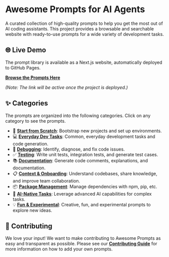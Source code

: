 # Awesome Prompts for AI Agents

A curated collection of high-quality prompts to help you get the most out of AI coding assistants. This project provides a browsable and searchable website with ready-to-use prompts for a wide variety of development tasks.

## 🌐 Live Demo

The prompt library is available as a Next.js website, automatically deployed to GitHub Pages.

**[Browse the Prompts Here](https://<your-github-username>.github.io/awsome-prompts/)**

*(Note: The link will be active once the project is deployed.)*

## ✨ Categories

The prompts are organized into the following categories. Click on any category to see the prompts.

- 🚀 **[Start from Scratch](./start-from-scratch/)**: Bootstrap new projects and set up environments.
- 💻 **[Everyday Dev Tasks](./developers/)**: Common, everyday development tasks and code generation.
- 🐛 **[Debugging](./debugging/)**: Identify, diagnose, and fix code issues.
- ✅ **[Testing](./testing/)**: Write unit tests, integration tests, and generate test cases.
- 📚 **[Documentation](./documentation/)**: Generate code comments, explanations, and documentation.
- 📋 **[Context & Onboarding](./context/)**: Understand codebases, share knowledge, and improve team collaboration.
- 📦 **[Package Management](./package-management/)**: Manage dependencies with npm, pip, etc.
- 🤖 **[AI-Native Tasks](./ai-native-tasks/)**: Leverage advanced AI capabilities for complex tasks.
- 💡 **[Fun & Experimental](./fun-experimental/)**: Creative, fun, and experimental prompts to explore new ideas.

## 🤝 Contributing

We love your input! We want to make contributing to Awesome Prompts as easy and transparent as possible. Please see our **[Contributing Guide](CONTRIBUTING.md)** for more information on how to add your own prompts.
